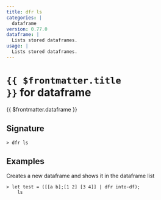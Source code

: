 ```yaml
---
title: dfr ls
categories: |
  dataframe
version: 0.77.0
dataframe: |
  Lists stored dataframes.
usage: |
  Lists stored dataframes.
---
```


# <code>{{ $frontmatter.title }}</code> for dataframe

<div class='command-title'>{{ $frontmatter.dataframe }}</div>

## Signature

```> dfr ls ```

## Examples

Creates a new dataframe and shows it in the dataframe list
```shell
> let test = ([[a b];[1 2] [3 4]] | dfr into-df);
    ls

```
